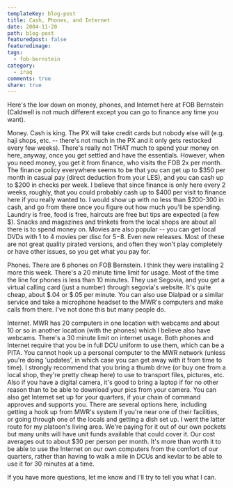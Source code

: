 ```yaml
---
templateKey: blog-post
title: Cash, Phones, and Internet
date: 2004-11-20
path: blog-post
featuredpost: false
featuredimage:
tags:
  - fob-bernstein
category:
  - iraq
comments: true
share: true
---
```


Here's the low down on money, phones, and Internet here at FOB Bernstein (Caldwell is not much different except you can go to finance any time you want).

Money. Cash is king. The PX will take credit cards but nobody else will (e.g. haji shops, etc. -- there's not much in the PX and it only gets restocked every few weeks). There's really not THAT much to spend your money on here, anyway, once you get settled and have the essentials. However, when you need money, you get it from finance, who visits the FOB 2x per month. The finance policy everywhere seems to be that you can get up to $350 per month in casual pay (direct deduction from your LES), and you can cash up to $200 in checks per week. I believe that since finance is only here every 2 weeks, roughly, that you could probably cash up to $400 per visit to finance here if you really wanted to. I would show up with no less than $200-300 in cash, and go from there once you figure out how much you'll be spending. Laundry is free, food is free, haircuts are free but tips are expected (a few $). Snacks and magazines and trinkets from the local shops are about all there is to spend money on. Movies are also popular -- you can get local DVDs with 1 to 4 movies per disc for $5-$8. Even new releases. Most of these are not great quality pirated versions, and often they won't play completely or have other issues, so you get what you pay for.

Phones. There are 6 phones on FOB Bernstein. I think they were installing 2 more this week. There's a 20 minute time limit for usage. Most of the time the line for phones is less than 10 minutes. They use Segovia, and you get a virtual calling card (just a number) through segovia's website. It's quite cheap, about $.04 or $.05 per minute. You can also use Dialpad or a similar service and take a microphone headset to the MWR's computers and make calls from there. I've not done this but many people do.

Internet. MWR has 20 computers in one location with webcams and about 10 or so in another location (with the phones) which I believe also have webcams. There's a 30 minute limit on internet usage. Both phones and Internet require that you be in full DCU uniform to use them, which can be a PITA. You cannot hook up a personal computer to the MWR network (unless you're doing 'updates', in which case you can get away with it from time to time). I strongly recommend that you bring a thumb drive (or buy one from a local shop, they're pretty cheap here) to use to transport files, pictures, etc. Also if you have a digital camera, it's good to bring a laptop if for no other reason than to be able to download your pics from your camera. You can also get Internet set up for your quarters, if your chain of command approves and supports you. There are several options here, including getting a hook up from MWR's system if you're near one of their facilities, or going through one of the locals and getting a dish set up. I went the latter route for my platoon's living area. We're paying for it out of our own pockets but many units will have unit funds available that could cover it. Our cost averages out to about $30 per person per month. It's more than worth it to be able to use the Internet on our own computers from the comfort of our quarters, rather than having to walk a mile in DCUs and kevlar to be able to use it for 30 minutes at a time.

If you have more questions, let me know and I'll try to tell you what I can.
